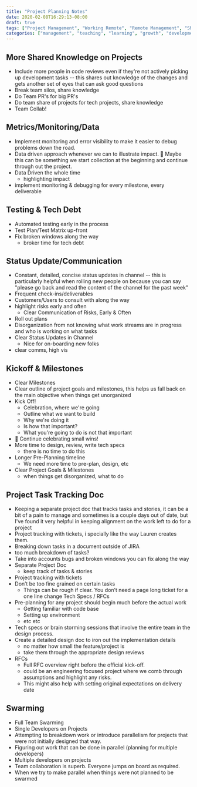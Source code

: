 ```yaml
---
title: "Project Planning Notes"
date: 2020-02-08T16:29:13-08:00
draft: true
tags: ["Project Management", "Working Remote", "Remote Management", "Shelter In Place"]
categories: ["management", "teaching", "learning", "growth", "development","classes","Work From Home", "WFH"]
---
```


## More Shared Knowledge on Projects
- Include more people in code reviews even if they're not actively picking up development tasks -- this shares out knowledge of the changes and gets another set of eyes that can ask good questions
- Break team silos, share knowledge
- Do Team PR's for big PR's
- Do team share of projects for tech projects, share knowledge
- Team Collab!

## Metrics/Monitoring/Data
- Implement monitoring and error visibility to make it easier to debug problems down the road.
- Data driven approach whenever we can to illustrate impact. 🤔 Maybe this can be something we start collection at the beginning and continue through out the project.
- Data Driven the whole time
    - highlighting impact
- implement monitoring & debugging for every milestone, every deliverable

## Testing & Tech Debt
- Automated testing early in the process
- Test Plan/Test Matrix up-front
- Fix broken windows along the way
    - broker time for tech debt

## Status Update/Communication
- Constant, detailed, concise status updates in channel -- this is particularly helpful when rolling new people on because you can say "please go back and read the content of the channel for the past week"
- Frequent check-ins/deliverables
- Customers/Users to consult with along the way
- highlight risks early and often
    - Clear Communication of Risks, Early & Often
- Roll out plans
- Disorganization from not knowing what work streams are in progress and who is working on what tasks
- Clear Status Updates in Channel
    - Nice for on-boarding new folks
- clear comms, high vis

## Kickoff & Milestones
- Clear Milestones
- Clear outline of project goals and milestones, this helps us fall back on the main objective when things get unorganized
- Kick Off!
    - Celebration, where we're going
    - Outline what we want to build
    - Why we're doing it
    - Is how that important?
    - What you're going to do is not that important
- 🎉 Continue celebrating small wins!
- More time to design, review, write tech specs
    - there is no time to do this
- Longer Pre-Planning timeline
    - We need more time to pre-plan, design, etc
- Clear Project Goals & Milestones
    - when things get disorganized, what to do

## Project Task Tracking Doc
- Keeping a separate project doc that tracks tasks and stories, it can be a bit of a pain to manage and sometimes is a couple days out of date, but I've found it very helpful in keeping alignment on the work left to do for a project
- Project tracking with tickets, i specially like the way Lauren creates them.
- Breaking down tasks in a document outside of JIRA
- too much breakdown of tasks?
- Take into accounts bugs and broken windows you can fix along the way
- Separate Project Doc
    - keep track of tasks & stories
- Project tracking with tickets
- Don’t be too fine grained on certain tasks
    - Things can be rough if clear. You don’t need a page long ticket for a one line change
 Tech Specs / RFCs
- Pre-planning for any project should begin much before the actual work
    - Getting familiar with code base
    - Setting up environment
    - etc etc
- Tech specs or brain storming sessions that involve the entire team in the design process.
- Create a detailed design doc to iron out the implementation details
    - no matter how small the feature/project is
    - take them through the appropriate design reviews
- RFCs
    - Full RFC overview right before the official kick-off.
    - could be an engineering focused project where we comb through assumptions and highlight any risks.
    - This might also help with setting original expectations on delivery date

## Swarming
- Full Team Swarming
- Single Developers on Projects
- Attempting to breakdown work or introduce parallelism for projects that were not initially designed that way.
- Figuring out work that can be done in parallel (planning for multiple developers)
- Multiple developers on projects
- Team collaboration is superb. Everyone jumps on board as required.
- When we try to make parallel when things were not planned to be swarmed
